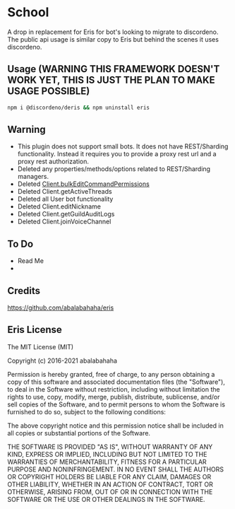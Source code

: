 # School

A drop in replacement for Eris for bot's looking to migrate to discordeno. The public api usage is similar copy to Eris but behind the scenes it uses discordeno.

## Usage (WARNING THIS FRAMEWORK DOESN'T WORK YET, THIS IS JUST THE PLAN TO MAKE USAGE POSSIBLE)

```bash
npm i @discordeno/deris && npm uninstall eris
```

## Warning

- This plugin does not support small bots. It does not have REST/Sharding functionality. Instead it requires you to provide a proxy rest url and a proxy rest authorization. 
- Deleted any properties/methods/options related to REST/Sharding managers.
- Deleted [Client.bulkEditCommandPermissions](https://discord.com/developers/docs/interactions/application-commands#batch-edit-application-command-permissions)
- Deleted Client.getActiveThreads
- Deleted all User bot functionality
- Deleted Client.editNickname
- Deleted Client.getGuildAuditLogs
- Deleted Client.joinVoiceChannel

## To Do

- Read Me
- 

## Credits

https://github.com/abalabahaha/eris

## Eris License

The MIT License (MIT)

Copyright (c) 2016-2021 abalabahaha

Permission is hereby granted, free of charge, to any person obtaining a copy of
this software and associated documentation files (the "Software"), to deal in
the Software without restriction, including without limitation the rights to
use, copy, modify, merge, publish, distribute, sublicense, and/or sell copies of
the Software, and to permit persons to whom the Software is furnished to do so,
subject to the following conditions:

The above copyright notice and this permission notice shall be included in all
copies or substantial portions of the Software.

THE SOFTWARE IS PROVIDED "AS IS", WITHOUT WARRANTY OF ANY KIND, EXPRESS OR
IMPLIED, INCLUDING BUT NOT LIMITED TO THE WARRANTIES OF MERCHANTABILITY, FITNESS
FOR A PARTICULAR PURPOSE AND NONINFRINGEMENT. IN NO EVENT SHALL THE AUTHORS OR
COPYRIGHT HOLDERS BE LIABLE FOR ANY CLAIM, DAMAGES OR OTHER LIABILITY, WHETHER
IN AN ACTION OF CONTRACT, TORT OR OTHERWISE, ARISING FROM, OUT OF OR IN
CONNECTION WITH THE SOFTWARE OR THE USE OR OTHER DEALINGS IN THE SOFTWARE.
